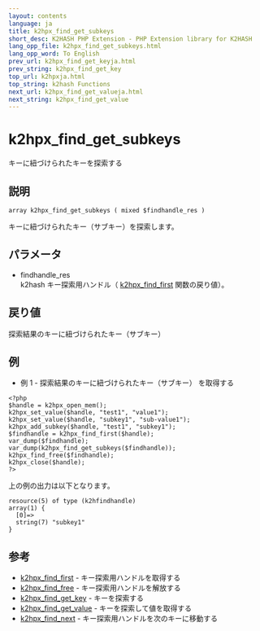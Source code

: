 ```yaml
---
layout: contents
language: ja
title: k2hpx_find_get_subkeys
short_desc: K2HASH PHP Extension - PHP Extension library for K2HASH
lang_opp_file: k2hpx_find_get_subkeys.html
lang_opp_word: To English
prev_url: k2hpx_find_get_keyja.html
prev_string: k2hpx_find_get_key
top_url: k2hpxja.html
top_string: k2hash Functions
next_url: k2hpx_find_get_valueja.html
next_string: k2hpx_find_get_value
---
```


# k2hpx_find_get_subkeys
キーに紐づけられたキーを探索する

## 説明
```
array k2hpx_find_get_subkeys ( mixed $findhandle_res )
```
キーに紐づけられたキー（サブキー）を探索します。 

## パラメータ
- findhandle_res  
k2hash キー探索用ハンドル（ [k2hpx_find_first](k2hpx_find_firstja.html) 関数の戻り値）。

## 戻り値
探索結果のキーに紐づけられたキー（サブキー） 

## 例
- 例 1 - 探索結果のキーに紐づけられたキー（サブキー） を取得する
```
<?php
$handle = k2hpx_open_mem();
k2hpx_set_value($handle, "test1", "value1");
k2hpx_set_value($handle, "subkey1", "sub-value1");
k2hpx_add_subkey($handle, "test1", "subkey1");
$findhandle = k2hpx_find_first($handle);
var_dump($findhandle);
var_dump(k2hpx_find_get_subkeys($findhandle));
k2hpx_find_free($findhandle);
k2hpx_close($handle);
?>
```
上の例の出力は以下となります。
```
resource(5) of type (k2hfindhandle)
array(1) {
  [0]=>
  string(7) "subkey1"
}
```

## 参考
- [k2hpx_find_first](k2hpx_find_firstja.html) - キー探索用ハンドルを取得する
- [k2hpx_find_free](k2hpx_find_freeja.html) - キー探索用ハンドルを解放する
- [k2hpx_find_get_key](k2hpx_find_get_keyja.html) - キーを探索する
- [k2hpx_find_get_value](k2hpx_find_get_valueja.html) - キーを探索して値を取得する
- [k2hpx_find_next](k2hpx_find_nextja.html) - キー探索用ハンドルを次のキーに移動する

